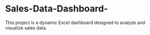 # Sales-Data-Dashboard-
This project is a dynamic Excel dashboard designed to analyze and visualize sales data.
